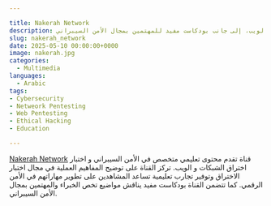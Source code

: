 ```yaml
---

title: Nakerah Network
description: قناة غير ربحية تقدم محتوى متخصص في الأمن السيبراني و اختبار اختراق الشبكات و الويب، إلى جانب بودكاست مفيد للمهتمين بمجال الأمن السيبراني.
slug: nakerah_network
date: 2025-05-10 00:00:00+0000
image: nakerah.jpg
categories:
  - Multimedia
languages:
  - Arabic
tags:
- Cybersecurity
- Netweork Pentesting
- Web Pentesting
- Ethical Hacking
- Education

---
```


[Nakerah Network](https://www.youtube.com/@NakerahNetwork) قناة تقدم محتوى تعليمي متخصص في الأمن السيبراني و اختبار اختراق الشبكات و الويب. تركز القناة على توضيح المفاهيم العملية في مجال اختبار الاختراق وتوفير تجارب تعليمية تساعد المشاهدين على تطوير مهاراتهم في الأمن الرقمي. كما تتضمن القناة بودكاست مفيد يناقش مواضيع تخص الخبراء والمهتمين بمجال الأمن السيبراني.
